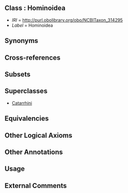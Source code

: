 
## Class : Hominoidea

 * *IRI* = http://purl.obolibrary.org/obo/NCBITaxon_314295
 * *Label* = Hominoidea

## Synonyms


## Cross-references


## Subsets


## Superclasses

 * [Catarrhini](../../NCBITaxon/26/NCBITaxon_9526.md)

## Equivalencies


## Other Logical Axioms


## Other Annotations


## Usage


## External Comments

